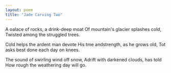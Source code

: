 ```yaml
---
layout: poem
title: "Jade Carving Two"
---
```


A oalace of rocks, a drink-deep moat
Of mountain's glacier splashes cold,
Twisted among the struggled trees.

Cold helps the ardent man devote
His tme andstrength, as he grows old,
Tot asks best done each day on knees.

The sound of swirling wind off snow,
Adrift with darkened clouds, has told
How rough the weathering day will go.
